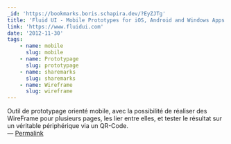 ```yaml
---
_id: 'https://bookmarks.boris.schapira.dev/?EyZJTg'
title: 'Fluid UI - Mobile Prototypes for iOS, Android and Windows Apps'
link: 'https://www.fluidui.com'
date: '2012-11-30'
tags:
    - name: mobile
      slug: mobile
    - name: Prototypage
      slug: prototypage
    - name: sharemarks
      slug: sharemarks
    - name: Wireframe
      slug: wireframe
---
```


Outil de prototypage orienté mobile, avec la possibilité de réaliser des
WireFrame pour plusieurs pages, les lier entre elles, et tester le résultat sur
un véritable périphérique via un QR-Code. <br>&#8212;
<a href="https://bookmarks.boris.schapira.dev/?EyZJTg" title="Permalink">Permalink</a>
